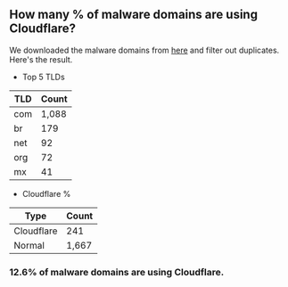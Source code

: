 ## How many % of malware domains are using Cloudflare?


We downloaded the malware domains from [here](https://urlhaus.abuse.ch) and filter out duplicates.
Here's the result.


[//]: # (start replacement)


- Top 5 TLDs

| TLD | Count |
| --- | --- |
| com | 1,088 |
| br | 179 |
| net | 92 |
| org | 72 |
| mx | 41 |


- Cloudflare %

| Type | Count |
| --- | --- |
| Cloudflare | 241 |
| Normal | 1,667 |


### 12.6% of malware domains are using Cloudflare.